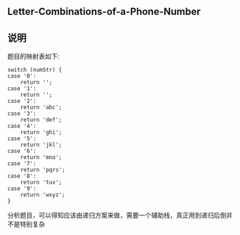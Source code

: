 ## Letter-Combinations-of-a-Phone-Number

## 说明
题目的映射表如下:

```
switch (numStr) {
case '0':
    return '';
case '1':
    return '';
case '2':
    return 'abc';
case '3':
    return 'def';
case '4':
    return 'ghi';
case '5':
    return 'jkl';
case '6':
    return 'mno';
case '7':
    return 'pqrs';
case '8':
    return 'tuv';
case '9':
    return 'wxyz';
}
```

分析题目，可以得知应该由递归方案来做，需要一个辅助栈，真正用到递归后倒并不是特别复杂